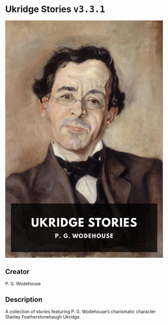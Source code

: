 
# Ukridge Stories <kbd>v3.3.1</kbd>

<center>
  <img src="./cover-1024.jpg"/>
</center>

## Creator
P. G. Wodehouse

## Description
A collection of stories featuring P. G. Wodehouse’s charismatic character Stanley Featherstonehaugh Ukridge.
